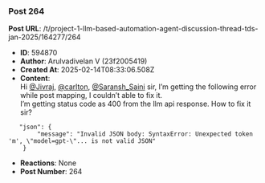 ### Post 264
**Post URL**: /t/project-1-llm-based-automation-agent-discussion-thread-tds-jan-2025/164277/264
- **ID**: 594870
- **Author**: Arulvadivelan V (23f2005419)
- **Created At**: 2025-02-14T08:33:06.508Z
- **Content**:  
  Hi <a class="mention" href="/u/jivraj">@Jivraj</a>, <a class="mention" href="/u/carlton">@carlton</a>, <a class="mention" href="/u/saransh_saini">@Saransh_Saini</a> sir,
I’m getting the following error while post mapping, I couldn’t able to fix it.<br>
I’m getting status code as 400 from the llm api response. How to fix it sir?
<pre><code class="lang-auto">   "json": {
        "message": "Invalid JSON body: SyntaxError: Unexpected token 'm', \"model=gpt-\"... is not valid JSON"
    }
</code></pre>
- **Reactions**: None
- **Post Number**: 264

